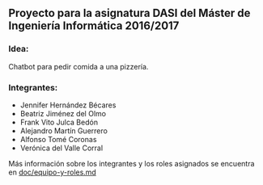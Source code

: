 ## Proyecto para la asignatura DASI del Máster de Ingeniería Informática 2016/2017

### Idea: 
Chatbot para pedir comida a una pizzería.

### Integrantes:
* Jennifer Hernández Bécares
* Beatriz Jiménez del Olmo
* Frank Vito Julca Bedón
* Alejandro Martín Guerrero
* Alfonso Tomé Coronas
* Verónica del Valle Corral

Más información sobre los integrantes y los roles asignados se encuentra en [doc/equipo-y-roles.md](https://github.com/masterucm1617/botzzaroni/blob/master/doc/equipo-y-roles.md)

